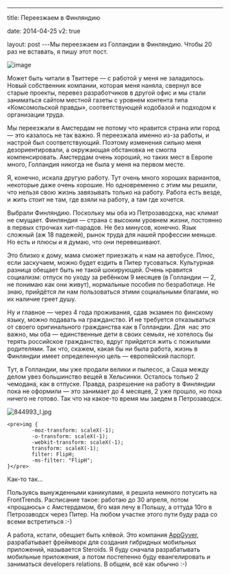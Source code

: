 ---

title: Переезжаем в Финляндию

date: 2014-04-25
v2: true

layout: post
---Мы переезжаем из Голландии в Финляндию. Чтобы 20 раз не вставать, я пишу этот пост.

![image](http://img-fotki.yandex.ru/get/9764/14441195.30/0_819b7_d24d03bf_L.jpg)
<excerpt/>

Может быть читали в Твиттере — с работой у меня не заладилось. Новый собственник компании, которая меня наняла, свернул все старые проекты, перевез разработчиков в другой офис и мы стали заниматься сайтом местной газеты с уровнем контента типа «Комсомольской правды», соответствующей кодобазой и подходом к организации труда.

Мы переезжали в Амстердам не потому что нравится страна или город — это казалось не так важно. Я переезжала именно из-за работы, и настрой был соответствующий. Поэтому изменения сильно меня дезориентировали, а окружающая обстановка не смогла компенсировать. Амстердам очень хороший, но таких мест в Европе много, Голландия никогда не была у меня на первом месте.

Я, конечно, искала другую работу. Тут очень много хороших вариантов, некоторые даже очень хорошие. Но одновременно с этим мы решили, что нельзя свою жизнь завязывать только на работу. Работа есть везде, и жить стоит не там, где взяли на работу, а там где хочется.

Выбрали Финляндию. Поскольку мы оба из Петрозаводска, нас климат не смущает. Финляндия — страна с высоким уровнем жизни, постоянно в первых строчках хит-парадов. Не без минусов, конечно. Язык сложный (аж 18 падежей), рынок труда для нашей профессии меньше. Но есть и плюсы и я думаю, что они перевешивают.

Это близко к дому, мама сможет приезжать к нам на автобусе. Плюс, если заскучаем, можно будет ездить в Питер тусоваться. Культурная разница обещает быть не такой шокирующей. Очень нравится социализм: отпуск по уходу за ребёнком 9 месяцев (в Голландии — 2, не понимаю как они живут), нормальные пособия по безработице. Не знаю, прийдётся ли нам пользоваться этими социальными благами, но их наличие греет душу.

Ну и главное — через 4 года проживания, сдав экзамен по финскому языку, можно подавать на гражданство. И не требуется отказываться от своего оригинального гражданства как в Голландии. Для &nbsp;нас это важно, мы оба — единственные дети в своих семьях, не хотелось бы терять российское гражданство, вдруг прийдется жить с пожилыми родителями. Так что, скажем, какая бы ни была работа, жизнь в Финляндии имеет определенную цель — европейский паспорт.

Тут, в Голландии, мы уже продали велики и пылесос, а Саша между делом увез большинство вещей в Хельсинки. Осталось только 2 чемодана, как в отпуске. Правда, разрешение на работу в Финляндии пока не оформили — это занимает до 4 месяцев, 2 уже прошло, но пока ничего не готово. Так что на какое-то время мы заедем в Петрозаводск.

![844993_l.jpg](http://img-fotki.yandex.ru/get/9803/14441195.30/0_8298c_b9664678_M.jpg)

```
<pre>img {
        -moz-transform: scaleX(-1);
        -o-transform: scaleX(-1);
        -webkit-transform: scaleX(-1);
        transform: scaleX(-1);
        filter: FlipH;
        -ms-filter: "FlipH";
}</pre>
```

Как-то так...

Пользуясь вынужденными каникулами, я решила немного потусить на FrontTrends. Расписание такое: работаю до 30 апреля, потом «прощаюсь» с Амстердамом, 6го мая лечу в Польшу, а оттуда 10го в Петрозаводск через Питер. На любом участке этого пути буду рада со всеми встретиться :-)

А работа, кстати, обещает быть клёвой. Это компания [AppGyver](http://www.appgyver.com/), разрабатывает фреймворк для создания гибридных мобильных приложений, называется Steroids. Я буду сначала разрабатывать мобильные приложения, а потом постепенно буду евангелировать и заниматься developers relations. В общем, всё как обычно :-)
